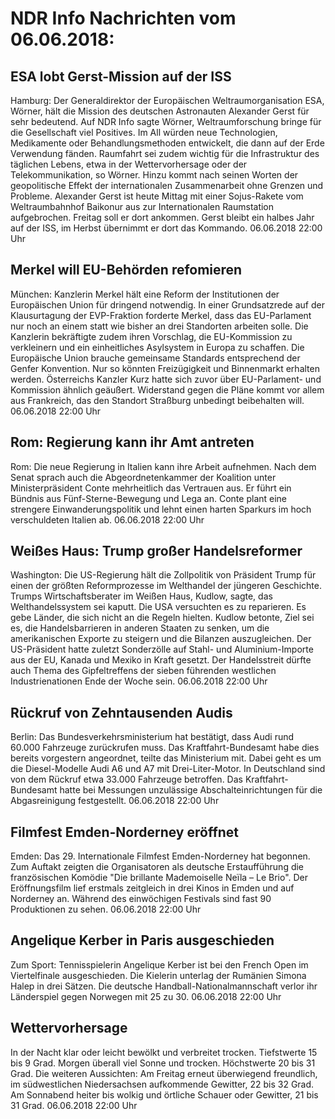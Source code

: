 # NDR Info Nachrichten vom 06.06.2018:


## ESA lobt Gerst-Mission auf der ISS
Hamburg: Der Generaldirektor der Europäischen Weltraumorganisation ESA, Wörner, hält die Mission des deutschen Astronauten Alexander Gerst für sehr bedeutend. Auf NDR Info sagte Wörner, Weltraumforschung bringe für die Gesellschaft viel Positives. Im All würden neue Technologien, Medikamente oder Behandlungsmethoden entwickelt, die dann auf der Erde Verwendung fänden. Raumfahrt sei zudem wichtig für die Infrastruktur des täglichen Lebens, etwa in der Wettervorhersage oder der Telekommunikation, so Wörner. Hinzu kommt nach seinen Worten der geopolitische Effekt der internationalen Zusammenarbeit ohne Grenzen und Probleme. Alexander Gerst ist heute Mittag mit einer Sojus-Rakete vom Weltraumbahnhof Baikonur aus zur Internationalen Raumstation aufgebrochen. Freitag soll er dort ankommen. Gerst bleibt ein halbes Jahr auf der ISS, im Herbst übernimmt er dort das Kommando. 06.06.2018 22:00 Uhr 

## Merkel will EU-Behörden refomieren
München: Kanzlerin Merkel hält eine Reform der Institutionen der Europäischen Union für dringend notwendig. In einer Grundsatzrede auf der Klausurtagung der EVP-Fraktion forderte Merkel, dass das EU-Parlament nur noch an einem statt wie bisher an drei Standorten arbeiten solle. Die Kanzlerin bekräftigte zudem ihren Vorschlag, die EU-Kommission zu verkleinern und ein einheitliches Asylsystem in Europa zu schaffen. Die Europäische Union brauche gemeinsame Standards entsprechend der Genfer Konvention. Nur so könnten Freizügigkeit und Binnenmarkt erhalten werden. Österreichs Kanzler Kurz hatte sich zuvor über EU-Parlament- und Kommission ähnlich geäußert. Widerstand gegen die Pläne kommt vor allem aus Frankreich, das den Standort Straßburg unbedingt beibehalten will. 06.06.2018 22:00 Uhr 

## Rom: Regierung kann ihr Amt antreten
Rom: Die neue Regierung in Italien kann ihre Arbeit aufnehmen. Nach dem Senat sprach auch die Abgeordnetenkammer der Koalition unter Ministerpräsident Conte mehrheitlich das Vertrauen aus. Er führt ein Bündnis aus Fünf-Sterne-Bewegung und Lega an. Conte plant eine strengere Einwanderungspolitik und lehnt einen harten Sparkurs im hoch verschuldeten Italien ab. 06.06.2018 22:00 Uhr 

## Weißes Haus: Trump großer Handelsreformer
Washington: Die US-Regierung hält die Zollpolitik von Präsident Trump für einen der größten Reformprozesse im Welthandel der jüngeren Geschichte. Trumps Wirtschaftsberater im Weißen Haus, Kudlow, sagte, das Welthandelssystem sei kaputt. Die USA versuchten es zu reparieren. Es gebe Länder, die sich nicht an die Regeln hielten. Kudlow betonte, Ziel sei es, die Handelsbarrieren in anderen Staaten zu senken, um die amerikanischen Exporte zu steigern und die Bilanzen auszugleichen. Der US-Präsident hatte zuletzt Sonderzölle auf Stahl- und Aluminium-Importe aus der EU, Kanada und Mexiko in Kraft gesetzt. Der Handelsstreit dürfte auch Thema des Gipfeltreffens der sieben führenden westlichen Industrienationen Ende der Woche sein. 06.06.2018 22:00 Uhr 

## Rückruf von Zehntausenden Audis
Berlin: Das Bundesverkehrsministerium hat bestätigt, dass Audi rund 60.000 Fahrzeuge zurückrufen muss. Das Kraftfahrt-Bundesamt habe dies bereits vorgestern angeordnet, teilte das Ministerium mit. Dabei geht es um die Diesel-Modelle Audi A6 und A7 mit Drei-Liter-Motor. In Deutschland sind von dem Rückruf etwa 33.000 Fahrzeuge betroffen. Das Kraftfahrt-Bundesamt hatte bei Messungen unzulässige Abschalteinrichtungen für die Abgasreinigung festgestellt. 06.06.2018 22:00 Uhr 

## Filmfest Emden-Norderney eröffnet
Emden: Das 29. Internationale Filmfest Emden-Norderney hat begonnen. Zum Auftakt zeigten die Organisatoren als deutsche Erstaufführung die französischen Komödie "Die brillante Mademoiselle Neïla – Le Brio". Der Eröffnungsfilm lief erstmals zeitgleich in drei Kinos in Emden und auf Norderney an. Während des einwöchigen Festivals sind fast 90 Produktionen zu sehen. 06.06.2018 22:00 Uhr 

## Angelique Kerber in Paris ausgeschieden
Zum Sport:	Tennisspielerin Angelique Kerber ist bei den French Open im Viertelfinale ausgeschieden. Die Kielerin unterlag der Rumänien Simona Halep in drei Sätzen. Die deutsche Handball-Nationalmannschaft verlor ihr Länderspiel gegen Norwegen mit 25 zu 30. 06.06.2018 22:00 Uhr 

## Wettervorhersage
In der Nacht klar oder leicht bewölkt und verbreitet trocken. Tiefstwerte 15 bis 9 Grad. Morgen überall viel Sonne und trocken. Höchstwerte 20 bis 31 Grad. Die weiteren Aussichten: Am Freitag erneut überwiegend freundlich, im südwestlichen Niedersachsen aufkommende Gewitter, 22 bis 32 Grad. Am Sonnabend heiter bis wolkig und örtliche Schauer oder Gewitter, 21 bis 31 Grad. 06.06.2018 22:00 Uhr 
